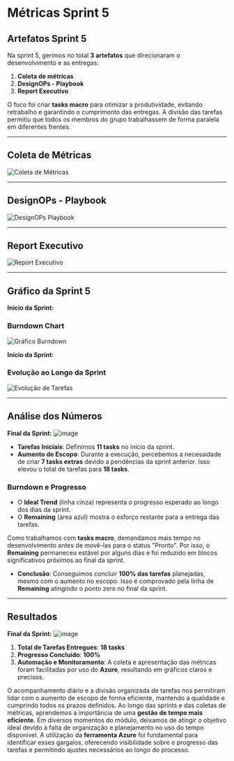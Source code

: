 # **Métricas Sprint 5**

## **Artefatos Sprint 5**  
Na sprint 5, gerimos no total **3 artefatos** que direcionaram o desenvolvimento e as entregas:  
1. **Coleta de métricas**  
2. **DesignOPs - Playbook**  
3. **Report Executivo**  

O foco foi criar **tasks macro** para otimizar a produtividade, evitando retrabalho e garantindo o cumprimento das entregas. A divisão das tarefas permitiu que todos os membros do grupo trabalhassem de forma paralela em diferentes frentes.

---

## **Coleta de Métricas**  
![Coleta de Métricas](https://github.com/user-attachments/assets/6a0f4ac1-593f-4612-98e1-d0b69ac437a5)  

---

## **DesignOPs - Playbook**  
![DesignOPs Playbook](https://github.com/user-attachments/assets/56fe04f3-4b9d-4fc2-8239-1397702c03c3)  

---

## **Report Executivo**  
![Report Executivo](https://github.com/user-attachments/assets/374024e9-9982-45ae-92cf-28cad3717e59)  

---

## **Gráfico da Sprint 5**  

**Início da Sprint:**
### **Burndown Chart**  
![Gráfico Burndown](https://github.com/user-attachments/assets/d0665bac-ba03-4e2f-8e13-4d4e6beb24e3)  

**Início da Sprint:**
### **Evolução ao Longo da Sprint**  
![Evolução de Tarefas](https://github.com/user-attachments/assets/2ad0b486-4d49-479c-a9ec-e9939c38113f)  

---

## **Análise dos Números**  

**Final da Sprint:**
![image](https://github.com/user-attachments/assets/98282293-2907-4b90-bd04-7824357a0772)

- **Tarefas Iniciais**: Definimos **11 tasks** no início da sprint.  
- **Aumento de Escopo**: Durante a execução, percebemos a necessidade de criar **7 tasks extras** devido a pendências da sprint anterior. Isso elevou o total de tarefas para **18 tasks**.  

### **Burndown e Progresso**  
- O **Ideal Trend** (linha cinza) representa o progresso esperado ao longo dos dias da sprint.  
- O **Remaining** (área azul) mostra o esforço restante para a entrega das tarefas.  

Como trabalhamos com **tasks macro**, demandamos mais tempo no desenvolvimento antes de movê-las para o status "Pronto". Por isso, o **Remaining** permaneceu estável por alguns dias e foi reduzido em blocos significativos próximos ao final da sprint.  

- **Conclusão**: Conseguimos concluir **100% das tarefas** planejadas, mesmo com o aumento no escopo. Isso é comprovado pela linha de **Remaining** atingindo o ponto zero no final da sprint.  

---

## **Resultados**  

**Final da Sprint:**
![image](https://github.com/user-attachments/assets/98282293-2907-4b90-bd04-7824357a0772)

1. **Total de Tarefas Entregues**: **18 tasks**  
2. **Progresso Concluído**: **100%**  
3. **Automação e Monitoramento**: A coleta e apresentação das métricas foram facilitadas por uso do **Azure**, resultando em gráficos claros e precisos.  

O acompanhamento diário e a divisão organizada de tarefas nos permitiram lidar com o aumento de escopo de forma eficiente, mantendo a qualidade e cumprindo todos os prazos definidos. Ao longo das sprints e das coletas de métricas, aprendemos a importância de uma **gestão de tempo mais eficiente**. Em diversos momentos do módulo, deixamos de atingir o objetivo ideal devido à falta de organização e planejamento no uso do tempo disponível. A utilização da **ferramenta Azure** foi fundamental para identificar esses gargalos, oferecendo visibilidade sobre o progresso das tarefas e permitindo ajustes necessários ao longo do processo.  

